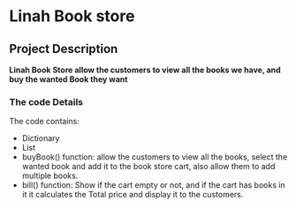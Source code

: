  # Linah Book store

 ## Project Description 
 **Linah Book Store allow the customers to view all the books we have, and buy the wanted Book they want**

 ### The code Details
 The code contains:
 
 - Dictionary
 - List
 - buyBook() function: allow the customers to view all the books, select the wanted book and add it to the book store cart, also allow them to add multiple books.
 - bill() function: Show if the cart empty or not, and if the cart has books in it it calculates the Total price and display it to the customers. 



